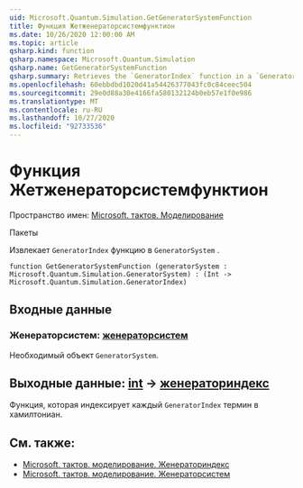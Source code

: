 ```yaml
---
uid: Microsoft.Quantum.Simulation.GetGeneratorSystemFunction
title: Функция Жетженераторсистемфунктион
ms.date: 10/26/2020 12:00:00 AM
ms.topic: article
qsharp.kind: function
qsharp.namespace: Microsoft.Quantum.Simulation
qsharp.name: GetGeneratorSystemFunction
qsharp.summary: Retrieves the `GeneratorIndex` function in a `GeneratorSystem`.
ms.openlocfilehash: 60ebbdbd1020d41a54426377043fc0c84ceec504
ms.sourcegitcommit: 29e0d88a30e4166fa580132124b0eb57e1f0e986
ms.translationtype: MT
ms.contentlocale: ru-RU
ms.lasthandoff: 10/27/2020
ms.locfileid: "92733536"
---
```

# <a name="getgeneratorsystemfunction-function"></a>Функция Жетженераторсистемфунктион

Пространство имен: [Microsoft. тактов. Моделирование](xref:Microsoft.Quantum.Simulation)

Пакеты [](https://nuget.org/packages/)


Извлекает `GeneratorIndex` функцию в `GeneratorSystem` .

```qsharp
function GetGeneratorSystemFunction (generatorSystem : Microsoft.Quantum.Simulation.GeneratorSystem) : (Int -> Microsoft.Quantum.Simulation.GeneratorIndex)
```


## <a name="input"></a>Входные данные

### <a name="generatorsystem--generatorsystem"></a>Женераторсистем: [женераторсистем](xref:Microsoft.Quantum.Simulation.GeneratorSystem)

Необходимый объект `GeneratorSystem`.



## <a name="output--int---generatorindex"></a>Выходные данные: [int](xref:microsoft.quantum.lang-ref.int) -> [женераториндекс](xref:Microsoft.Quantum.Simulation.GeneratorIndex)

Функция, которая индексирует каждый `GeneratorIndex` термин в хамилтониан.

## <a name="see-also"></a>См. также:

- [Microsoft. тактов. моделирование. Женераториндекс](xref:Microsoft.Quantum.Simulation.GeneratorIndex)
- [Microsoft. тактов. моделирование. Женераторсистем](xref:Microsoft.Quantum.Simulation.GeneratorSystem)